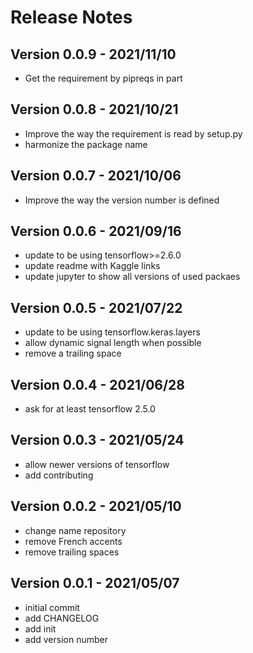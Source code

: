 # Release Notes

## Version 0.0.9 - 2021/11/10
* Get the requirement by pipreqs in part

## Version 0.0.8 - 2021/10/21
* Improve the way the requirement is read by setup.py
* harmonize the package name

## Version 0.0.7 - 2021/10/06
* Improve the way the version number is defined

## Version 0.0.6 - 2021/09/16
* update to be using tensorflow>=2.6.0
* update readme with Kaggle links
* update jupyter to show all versions of used packaes

## Version 0.0.5 - 2021/07/22
* update to be using tensorflow.keras.layers
* allow dynamic signal length when possible
* remove a trailing space

## Version 0.0.4 - 2021/06/28
* ask for at least tensorflow 2.5.0

## Version 0.0.3 - 2021/05/24
* allow newer versions of tensorflow
* add contributing

## Version 0.0.2 - 2021/05/10
* change name repository
* remove French accents
* remove trailing spaces

## Version 0.0.1 - 2021/05/07
* initial commit
* add CHANGELOG
* add init
* add version number
